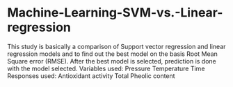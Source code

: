 # Machine-Learning-SVM-vs.-Linear-regression
This study is basically a comparison of Support vector regression and linear regression models and to find out the best model on the basis Root Mean Square error (RMSE). After the best model is selected, prediction is done with the model selected.
Variables used: 
  Pressure
  Temperature
  Time
Responses used:
  Antioxidant activity
  Total Pheolic content
